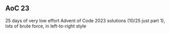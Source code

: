 ## AoC 23

25 days of very low effort Advent of Code 2023 solutions (10/25 just part 1), lots of brute force, in left-to-right style
